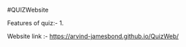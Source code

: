 #QUIZWebsite

Features of quiz:-
1. 




Website link :- https://arvind-jamesbond.github.io/QuizWeb/
